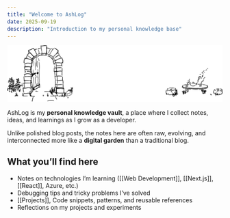 ```yaml
---
title: "Welcome to AshLog"
date: 2025-09-19
description: "Introduction to my personal knowledge base"
---
```


![Banner](assets/banner.svg)

AshLog is my **personal knowledge vault**, a place where I collect notes, ideas, and learnings as I grow as a developer.

Unlike polished blog posts, the notes here are often raw, evolving, and interconnected more like a **digital garden** than a traditional blog.

## What you’ll find here
- Notes on technologies I’m learning ([[Web Development]], [[Next.js]], [[React]], Azure, etc.)
- Debugging tips and tricky problems I’ve solved
- [[Projects]], Code snippets, patterns, and reusable references
- Reflections on my projects and experiments